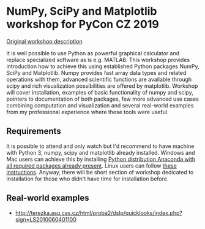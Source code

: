 # NumPy, SciPy and Matplotlib workshop for PyCon CZ 2019

[Original workshop description](https://cz.pycon.org/2019/programme/workshops/7/#main)

It is well possible to use Python as powerful graphical calculator and replace specialized
software as is e.g. MATLAB. This workshop provides introduction how to achieve this using
established Python packages NumPy, SciPy and Matplotlib. Numpy provides fast array data
types and related operations with them, advanced scientific functions are available through
scipy and rich visualization possibilities are offered by matplotlib. Workshop will cover
installation, examples of basic functionality of numpy and scipy, pointers to documentation
of both packages, few more advanced use cases combining computation and visualization and
several real-world examples from my professional experience where these tools were useful.

## Requirements

It is possible to attend and only watch but I'd recommend to have machine with Python 3,
numpy, scipy and matplotlib already installed. Windows and Mac users can achieve this
by installing
[Python distribution Anaconda with all required packages already present](https://www.anaconda.com/distribution/).
Linux users can follow [these instructions](https://www.scipy.org/install.html).
Anyway, there will be short section of workshop dedicated to installation for those
who didn't have time for installation before.

## Real-world examples

* http://terezka.asu.cas.cz/html/proba2/dslp/quicklooks/index.php?sign=LS2010060401100
